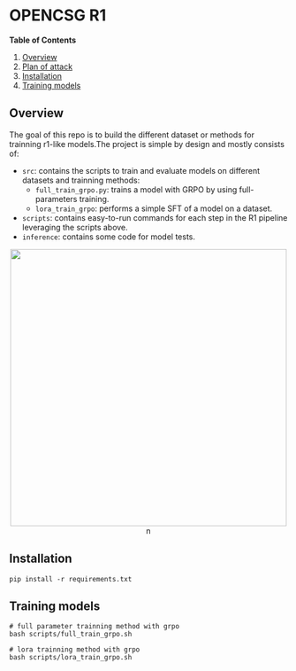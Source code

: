 # OPENCSG R1


**Table of Contents**  
1. [Overview](#overview)  
2. [Plan of attack](#plan-of-attack)  
3. [Installation](#installation)  
4. [Training models](#training-models)  

## Overview

The goal of this repo is to build the different dataset or methods for trainning r1-like models.The project is simple by design and mostly consists of:


- `src`: contains the scripts to train and evaluate models on different datasets and trainning methods:
    - `full_train_grpo.py`: trains a model with GRPO by using full-parameters training.
    - `lora_train_grpo`: performs a simple SFT of a model on a dataset.
- `scripts`: contains easy-to-run commands for each step in the R1 pipeline leveraging the scripts above.
- `inference`: contains some code for model tests.


<center>
    <img src="assets/plan-of-attack.png" width="500">n
</center>


## Installation


```shell
pip install -r requirements.txt
```



## Training models


```shell
# full parameter trainning method with grpo
bash scripts/full_train_grpo.sh

# lora trainning method with grpo
bash scripts/lora_train_grpo.sh
```
